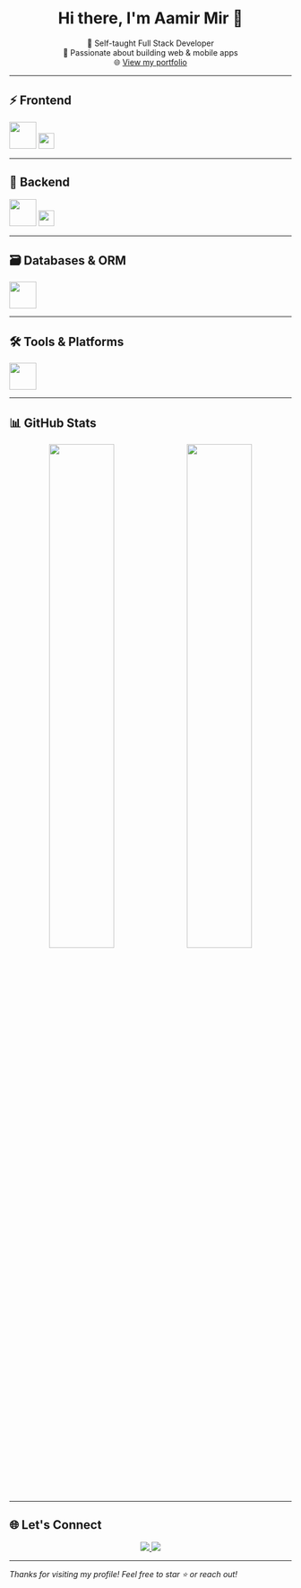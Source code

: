 <h1 align="center">Hi there, I'm Aamir Mir 👋</h1>

<p align="center">
  🚀 Self-taught Full Stack Developer <br/>
  🧠 Passionate about building web & mobile apps <br/>
  🌐 <a href="https://personal-portfolio-blond-sigma.vercel.app">View my portfolio</a>
</p>

---

## ⚡ Frontend

<p align="left">
  <img src="https://skillicons.dev/icons?i=react,nextjs,redux,typescript,javascript,sass,framer" height="48" />
  <img src="https://img.shields.io/badge/React%20Native-61DAFB?logo=react&logoColor=white&style=for-the-badge" height="28" />
</p>

---

## 🔧 Backend

<p align="left">
  <img src="https://skillicons.dev/icons?i=nodejs,express,firebase,graphql,redis" height="48" />
  <img src="https://img.shields.io/badge/Socket.IO-010101?logo=socket.io&logoColor=white&style=for-the-badge" height="28" />
</p>

---

## 🗃️ Databases & ORM

<p align="left">
  <img src="https://skillicons.dev/icons?i=mongodb,mysql,postgres,prisma" height="48" />
</p>

---

## 🛠️ Tools & Platforms

<p align="left">
  <img src="https://skillicons.dev/icons?i=git,github,vercel,postman,vscode" height="48" />
</p>

---

## 📊 GitHub Stats

<p align="center">
  <img src="https://github-readme-stats.vercel.app/api?username=aamirmir&show_icons=true&theme=tokyonight&hide_border=true" width="48%" />
  <img src="https://github-readme-streak-stats.herokuapp.com?user=aamirmir&theme=tokyonight&hide_border=true" width="48%" />
</p>

---

## 🌐 Let's Connect

<p align="center">
  <a href="https://personal-portfolio-blond-sigma.vercel.app" target="_blank">
    <img src="https://img.shields.io/badge/Portfolio-%23000000.svg?style=for-the-badge&logo=vercel&logoColor=white" />
  </a>
  <a href="https://github.com/aamirmir" target="_blank">
    <img src="https://img.shields.io/badge/GitHub-%23181717.svg?style=for-the-badge&logo=github&logoColor=white" />
  </a>
</p>

---

_Thanks for visiting my profile! Feel free to star ⭐️ or reach out!_
